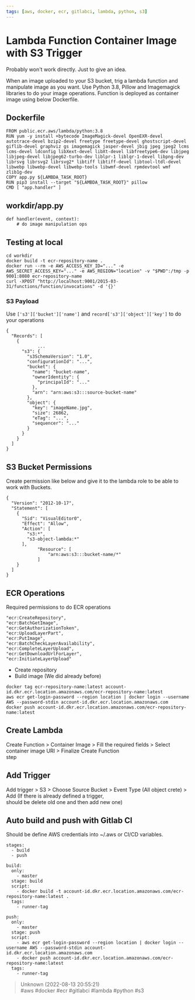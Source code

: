 ```yaml
---
tags: [aws, docker, ecr, gitlabci, lambda, python, s3]
---
```


# Lambda Function Container Image with S3 Trigger

Probably won't work directly. Just to give an idea.

When an image uploaded to your S3 bucket, trig a lambda function and manipulate image as you want. Use Python 3.8, Pillow and Imagemagick libraries to do your image operations. Function is deployed as container image using below Dockerfile.

## Dockerfile

```  
FROM public.ecr.aws/lambda/python:3.8  
RUN yum -y install +bytecode ImageMagick-devel OpenEXR-devel autotrace-devel bzip2-devel freetype freetype-devel ghostscript-devel giflib-devel graphviz gs imagemagick jasper-devel jbig jpeg jpeg2 lcms lcms-devel ldconfig libXext-devel libXt-devel libfreetype6-dev libjpeg libjpeg-devel libjpeg62-turbo-dev liblpr-1 liblqr-1-devel libpng-dev librsvg librsvg2 librsvg2* libtiff libtiff-devel libtool-ltdl-devel libwebp libwebp-devel libwebp-tools libwmf-devel rpmdevtool wmf zlib1g-dev  
COPY app.py ${LAMBDA_TASK_ROOT}  
RUN pip3 install --target "${LAMBDA_TASK_ROOT}" pillow  
CMD [ "app.handler" ]  
```

## workdir/app.py

```  
def handler(event, context):  
    # do image manipulation ops  
```

## Testing at local

```  
cd workdir  
docker build -t ecr-repository-name .  
docker run --rm -e AWS_ACCESS_KEY_ID="..." -e AWS_SECRET_ACCESS_KEY="..." -e AWS_REGION="location" -v "$PWD":/tmp -p 9001:8080 ecr-repository-name  
curl -XPOST "http://localhost:9001/2015-03-31/functions/function/invocations" -d '{}'  
```

### S3 Payload

Use `['s3']['bucket']['name']` and `record['s3']['object']['key']` to do your operations

```  
{  
  "Records": [  
    {  
			...  
      "s3": {  
        "s3SchemaVersion": "1.0",  
        "configurationId": "...",  
        "bucket": {  
          "name": "bucket-name",  
          "ownerIdentity": {  
            "principalId": "..."  
          },  
          "arn": "arn:aws:s3:::source-bucket-name"  
        },  
        "object": {  
          "key": "imageName.jpg",  
          "size": 26862,  
          "eTag": "...",  
          "sequencer": "..."  
        }  
      }  
    }  
  ]  
}  
```

## S3 Bucket Permissions

Create permission like below and give it to the lambda role to be able to work with Buckets.

```  
{  
  "Version": "2012-10-17",  
  "Statement": [  
    {  
      "Sid": "VisualEditor0",  
      "Effect": "Allow",  
      "Action": [  
        "s3:*",  
        "s3-object-lambda:*"  
      ],  
			"Resource": [  
				"arn:aws:s3:::bucket-name/*"  
			]  
    }  
  ]  
}  
```

## ECR Operations

Required permissions to do ECR operations

```  
"ecr:CreateRepository",  
"ecr:BatchGetImage",  
"ecr:GetAuthorizationToken",  
"ecr:UploadLayerPart",  
"ecr:PutImage",  
"ecr:BatchCheckLayerAvailability",  
"ecr:CompleteLayerUpload",  
"ecr:GetDownloadUrlForLayer",  
"ecr:InitiateLayerUpload"  
```

- Create repository
- Build image (We did already before)

```  
docker tag ecr-repository-name:latest account-id.dkr.ecr.location.amazonaws.com/ecr-repository-name:latest  
aws ecr get-login-password --region location | docker login --username AWS --password-stdin account-id.dkr.ecr.location.amazonaws.com  
docker push account-id.dkr.ecr.location.amazonaws.com/ecr-repository-name:latest  
```

## Create Lambda

Create Function > Container Image > Fill the required fields > Select container image URI > Finalize Create Function  
step

## Add Trigger

Add trigger > S3 > Choose Source Bucket > Event Type (All object crete) > Add (If there is already defined a trigger,  
should be delete old one and then add new one)

## Auto build and push with Gitlab CI

Should be define AWS credentials into ~/.aws or CI/CD variables.

```  
stages:  
  - build  
  - push

build:  
  only:  
    - master  
  stage: build  
  script:  
    - docker build -t account-id.dkr.ecr.location.amazonaws.com/ecr-repository-name:latest .  
  tags:  
    - runner-tag

push:  
  only:  
    - master  
  stage: push  
  script:  
    - aws ecr get-login-password --region location | docker login --username AWS --password-stdin account-id.dkr.ecr.location.amazonaws.com  
    - docker push account-id.dkr.ecr.location.amazonaws.com/ecr-repository-name:latest  
  tags:  
    - runner-tag  
```  

> Unknown (2022-08-13 20:55:21)  
> #aws #docker #ecr #gitlabci #lambda #python #s3

